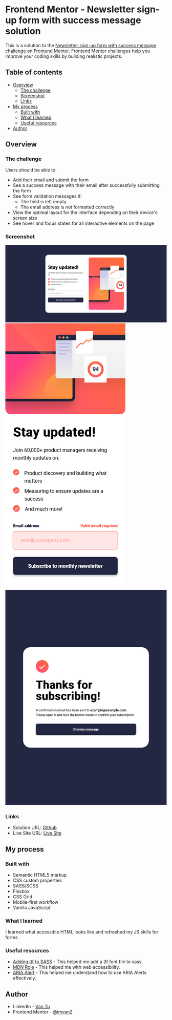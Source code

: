 # Frontend Mentor - Newsletter sign-up form with success message solution

This is a solution to the [Newsletter sign-up form with success message challenge on Frontend Mentor](https://www.frontendmentor.io/challenges/newsletter-signup-form-with-success-message-3FC1AZbNrv). Frontend Mentor challenges help you improve your coding skills by building realistic projects.

## Table of contents

- [Overview](#overview)
  - [The challenge](#the-challenge)
  - [Screenshot](#screenshot)
  - [Links](#links)
- [My process](#my-process)
  - [Built with](#built-with)
  - [What I learned](#what-i-learned)
  - [Useful resources](#useful-resources)
- [Author](#author)

## Overview

### The challenge

Users should be able to:

- Add their email and submit the form
- See a success message with their email after successfully submitting the form
- See form validation messages if:
  - The field is left empty
  - The email address is not formatted correctly
- View the optimal layout for the interface depending on their device's screen size
- See hover and focus states for all interactive elements on the page

### Screenshot

![Desktop Landing](./assets/images/desktop-landing.png)
![Mobile Error Message](./assets/images/mobile-error.png)
![Tablet Success](./assets/images/tablet-success.png)

### Links

- Solution URL: [Github](https://github.com/imvan2/frontend-mentor/tree/main/junior/newsletter-signup-form)
- Live Site URL: [Live Site](https://imvan2.github.io/frontend-mentor/junior/newsletter-signup-form/)

## My process

### Built with

- Semantic HTML5 markup
- CSS custom properties
- SASS/SCSS
- Flexbox
- CSS Grid
- Mobile-first workflow
- Vanilla JavaScript

### What I learned

I learned what accessible HTML looks like and refreshed my JS skills for forms.

### Useful resources

- [Adding ttf to SASS](https://stackoverflow.com/questions/41747557/how-to-add-a-ttf-font-file-from-web-in-sass-to-be-displayed-in-haml) - This helped me add a ttf font file to sass.
- [MDN Role](https://developer.mozilla.org/en-US/docs/Web/Accessibility/ARIA/Reference/Roles/alert_role) - This helped me with web accessibility.
- [ARIA Alert](https://www.a11y-collective.com/blog/aria-alert/#:~:text=Place%20your%20role%3D%22alert%22,screen%20readers%20catch%20the%20change.) - This helped me understand how to use ARIA Alerts effectively.

## Author

- LinkedIn - [Van Tu](https://www.linkedin.com/in/van-tu/)
- Frontend Mentor - [@imvan2](https://www.frontendmentor.io/profile/imvan2)
